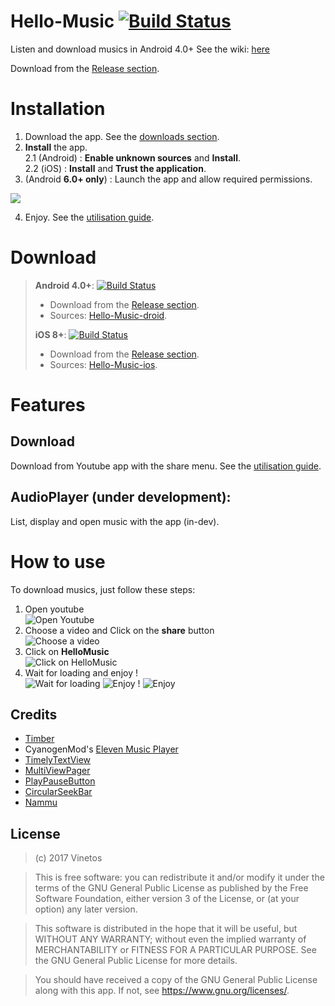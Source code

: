 # Hello-Music [![Build Status](https://travis-ci.org/Vinetos/Hello-Music-droid.svg?branch=master)](https://travis-ci.org/Vinetos/Hello-Music-droid)
Listen and download musics in Android 4.0+
See the wiki: [here](https://github.com/Vinetos/Hello-Music)

Download from the [Release section](https://github.com/Vinetos/Hello-Music-droid/releases).

# Installation
1. Download the app. See the [downloads section](https://github.com/Vinetos/Hello-Music/blob/master/README.md#download).  
2. **Install** the app.  
2.1 (Android) : **Enable unknown sources** and **Install**.  
2.2 (iOS) : **Install** and **Trust the application**.  
3. (Android **6.0+ only**) : Launch the app and allow required permissions.  

![](https://github.com/Vinetos/Hello-Music/blob/master/Screenshots/HowToInstall/hti_permissions.png?raw=true)  

4. Enjoy. See the [utilisation guide](https://github.com/Vinetos/Hello-Music/blob/master/README.md#how-to-use).  
# Download

> **Android 4.0+**: [![Build Status](https://travis-ci.org/Vinetos/Hello-Music-droid.svg?branch=master)](https://travis-ci.org/Vinetos/Hello-Music-droid)  
> - Download from the [Release section](https://github.com/Vinetos/Hello-Music-droid/releases).  
> - Sources: [Hello-Music-droid](https://github.com/Vinetos/Hello-Music-droid).  
> 
> **iOS 8+**: [![Build Status](https://travis-ci.org/Vinetos/Hello-Music-ios.svg?branch=master)](https://travis-ci.org/Vinetos/Hello-Music-ios)  
> - Download from the [Release section](https://github.com/Vinetos/Hello-Music-ios/releases).  
> - Sources: [Hello-Music-ios](https://github.com/Vinetos/Hello-Music-ios).  

# Features  
## Download
Download from Youtube app with the share menu. See the [utilisation guide](https://github.com/Vinetos/Hello-Music/blob/master/README.md#how-to-use).

## AudioPlayer (under development):
List, display and open music with the app (in-dev).

# How to use
To download musics, just follow these steps:  
1. Open youtube  
![Open Youtube](https://github.com/Vinetos/Hello-Music/blob/master/Screenshots/HowToUse/htu_1.png?raw=true)  
2. Choose a video and Click on the **share** button  
![Choose a video](https://github.com/Vinetos/Hello-Music/blob/master/Screenshots/HowToUse/htu_2.png?raw=true)  
3. Click on **HelloMusic**  
![Click on **HelloMusic**](https://github.com/Vinetos/Hello-Music/blob/master/Screenshots/HowToUse/hut_3.png?raw=true)  
4. Wait for loading and enjoy !  
![Wait for loading](https://github.com/Vinetos/Hello-Music/blob/master/Screenshots/HowToUse/hut_4.png?raw=true)
![Enjoy !](https://github.com/Vinetos/Hello-Music/blob/master/Screenshots/HowToUse/hut_5.png?raw=true)
![Enjoy](https://github.com/Vinetos/Hello-Music/blob/master/Screenshots/HowToUse/hut_6.png?raw=true)

## Credits
* [Timber](https://github.com/naman14/Timber/)  
* CyanogenMod's [Eleven Music Player](https://github.com/CyanogenMod/android_packages_apps_Eleven)
* [TimelyTextView](https://github.com/adnan-SM/TimelyTextView)
* [MultiViewPager](https://github.com/Pixplicity/MultiViewPager)
* [PlayPauseButton](https://github.com/recruit-lifestyle/PlayPauseButton)
* [CircularSeekBar](https://github.com/devadvance/circularseekbar)
* [Nammu](https://github.com/tajchert/Nammu)

## License

>(c) 2017 Vinetos 

>This is free software: you can redistribute it and/or modify it under the terms of the GNU General Public License as published by the Free Software Foundation, either version 3 of the License, or (at your option) any later version. 

>This software is distributed in the hope that it will be useful, but WITHOUT ANY WARRANTY; without even the implied warranty of MERCHANTABILITY or FITNESS FOR A PARTICULAR PURPOSE. See the GNU General Public License for more details. 

>You should have received a copy of the GNU General Public License along with this app. If not, see <https://www.gnu.org/licenses/>.